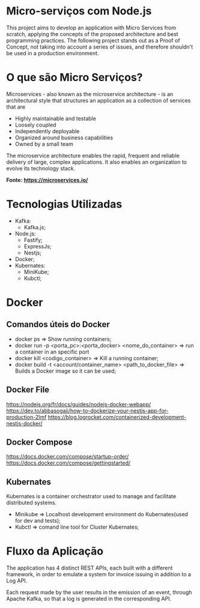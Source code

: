 # Micro-serviços com Node.js

This project aims to develop an application with Micro Services from scratch, applying the concepts of the proposed architecture and best programming practices. The following project stands out as a Proof of Concept, not taking into account a series of issues, and therefore shouldn't be used in a production environment.

# O que são Micro Serviços?

Microservices - also known as the microservice architecture - is an architectural style that structures an application as a collection of services that are

- Highly maintainable and testable
- Loosely coupled
- Independently deployable
- Organized around business capabilities
- Owned by a small team

The microservice architecture enables the rapid, frequent and reliable delivery of large, complex applications. It also enables an organization to evolve its technology stack.

**Fonte: <https://microservices.io/>**

# Tecnologias Utilizadas

- Kafka:
  - Kafka.js;
- Node.js:
  - Fastify;
  - ExpressJs;
  - Nestjs;
- Docker;
- Kubernates:
  - MiniKube;
  - Kubctl;


# Docker

## Comandos úteis do Docker

- docker ps => Show running containers;
- docker run -p <porta_pc>:<porta_docker> <nome_do_container> => run a container in an specific port
- docker kill <codigo_container> => Kill a running container;
- docker build -t <account/container_name> <path_to_docker_file> => Builds a Docker image so it can be used;

## Docker File
https://nodejs.org/fr/docs/guides/nodejs-docker-webapp/
https://dev.to/abbasogaji/how-to-dockerize-your-nestjs-app-for-production-2lmf
https://blog.logrocket.com/containerized-development-nestjs-docker/

## Docker Compose
https://docs.docker.com/compose/startup-order/
https://docs.docker.com/compose/gettingstarted/

## Kubernates

Kubernates is a container orchestrator used to manage and facilitate distributed systems.
- Minikube => Localhost development environment do Kubernates(used for dev and tests);
- Kubctl => comand line tool for Cluster Kubernates; 

# Fluxo da Aplicação

The application has 4 distinct REST APIs, each built with a different framework, in order to emulate a system for invoice issuing in addition to a Log API.

Each request made by the user results in the emission of an event, through Apache Kafka, so that a log is generated in the corresponding API.